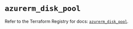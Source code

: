 # `azurerm_disk_pool`

Refer to the Terraform Registry for docs: [`azurerm_disk_pool`](https://registry.terraform.io/providers/hashicorp/azurerm/3.106.1/docs/resources/disk_pool).
